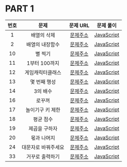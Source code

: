 # PART 1

| 번호 |        문제         |                                 문제 URL                                  |                문제 풀이                 |
| :--: | :-----------------: | :-----------------------------------------------------------------------: | :--------------------------------------: |
|  1   |     배열의 삭제     |   [문제주소](https://www.notion.so/1-94677631c7b642a7bf3a60d93137f7b5)    |     [JavaScript](./1-배열의삭제.js)      |
|  2   |   배열의 내장함수   |   [문제주소](https://www.notion.so/2-788973aacbf949dc81e98db31036d458)    |   [JavaScript](./2-배열의내장함수.js)    |
|  10  |       별 찍기       |   [문제주소](https://www.notion.so/10-26e59abc17d6492eb8fe8f8c20c632ca)   |       [JavaScript](./10-별찍기.js)       |
|  11  |    1부터 100까지    | [문제주소](https://www.notion.so/11-for-e1aa3b5776fb4aa5b04addd81514f3a4) |    [JavaScript](./11-1부터100까지.js)    |
|  12  |  게임캐릭터클래스   |   [문제주소](https://www.notion.so/12-428b1f00ec8e4199a62e512afc83ab0b)   |  [JavaScript](./12-게임캐릭터클래스.js)  |
|  13  |    몇 번째 행성     |   [문제주소](https://www.notion.so/13-d4c0ca85e92d4bcb90b6b2091a00b502)   |     [JavaScript](./13-몇번째행성.js)     |
|  14  |      3의 배수       |  [문제주소](https://www.notion.so/14-3-40c5e827e7954e969c4eb7554021dda6)  |      [JavaScript](./14-3의배수.js)       |
|  16  |       로꾸꺼        |   [문제주소](https://www.notion.so/16-6a79764cb50f4849ad35b30073d61df0)   |       [JavaScript](./16-로꾸꺼.js)       |
|  17  |  놀이기구 키 제한   |   [문제주소](https://www.notion.so/17-a4f5e8077c1d4527b173f96858666127)   |   [JavaScript](./17-놀이기구키제한.js)   |
|  18  |      평균 점수      |   [문제주소](https://www.notion.so/18-4183c53d7a934f4da8fe54507dceb00a)   |      [JavaScript](./18-평균점수.js)      |
|  19  |    제곱을 구하자    |   [문제주소](https://www.notion.so/19-b268261747b3455a874b19f9dbb89ccf)   |    [JavaScript](./19-제곱을구하자.js)    |
|  20  |     몫과 나머지     |   [문제주소](https://www.notion.so/20-62c820e571564b488e8136d7c1b7c46f)   |     [JavaScript](./20-몫과나머지.js)     |
|  24  | 대문자로 바꿔주세요 |   [문제주소](https://www.notion.so/24-bd6c963c0b294c8fa0b1c98f932dcc28)   | [JavaScript](./24-대문자로바꿔주세요.js) |
|  33  |   거꾸로 출력하기   |   [문제주소](https://www.notion.so/33-e31451740a314d09ba074aac0a1002ed)   |   [JavaScript](./33-거꾸로출력하기.js)   |
